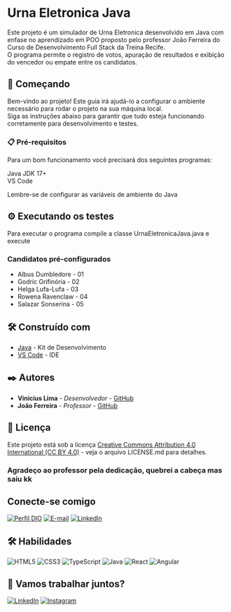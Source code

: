 # Urna Eletronica Java

Este projeto é um simulador de Urna Eletronica desenvolvido em Java com enfase no aprendizado em POO proposto pelo professor João Ferreira do Curso de Desenvolvimento Full Stack da Treina Recife. <br>
O programa permite o registro de votos, apuração de resultados e exibição do vencedor ou empate entre os candidatos.

## 🚀 Começando

Bem-vindo ao projeto! Este guia irá ajudá-lo a configurar o ambiente necessário para rodar o projeto na sua máquina local. <br>
Siga as instruções abaixo para garantir que tudo esteja funcionando corretamente para desenvolvimento e testes.

### 📋 Pré-requisitos

Para um bom funcionamento você precisará dos seguintes programas: <br>

Java JDK 17+ <br>
VS Code <br>

Lembre-se de configurar as variáveis de ambiente do Java

## ⚙️ Executando os testes

Para executar o programa compile a classe UrnaEletronicaJava.java e execute

### Candidatos pré-configurados

- Albus Dumbledore - 01
- Godric Grifinória - 02
- Helga Lufa-Lufa - 03
- Rowena Ravenclaw - 04
- Salazar Sonserina - 05

## 🛠️ Construído com

* [Java](https://www.oracle.com/java/technologies/javase-jdk11-downloads.html) - Kit de Desenvolvimento
* [VS Code](https://code.visualstudio.com/) - IDE

## ✒️ Autores

* **Vinicius Lima** - *Desenvolvedor* - [GitHub](https://github.com/vinimateuslima)
* **João Ferreira** - *Professor* - [GitHub](https://github.com/joaoferreirape)

## 📄 Licença

Este projeto está sob a licença [Creative Commons Attribution 4.0 International (CC BY 4.0)](https://creativecommons.org/licenses/by/4.0/) - veja o arquivo LICENSE.md para detalhes.

### Agradeço ao professor pela dedicação, quebrei a cabeça mas saiu kk

## Conecte-se comigo

[![Perfil DIO](https://img.shields.io/badge/-Meu%20Perfil%20na%20DIO-30A3DC?style=for-the-badge)](https://web.dio.me/users/viniciusmateus_dev?tab=skills)
[![E-mail](https://img.shields.io/badge/-Email-000?style=for-the-badge&logo=microsoft-outlook&logoColor=E94D5F)](mailto:viniciusmateus.dev@gmail.com)
[![LinkedIn](https://img.shields.io/badge/LinkedIn-000?style=for-the-badge&logo=linkedin&logoColor=0E76A8)](https://www.linkedin.com/in/vinicius-mateus-924807181/)

## 🛠 Habilidades

![HTML5](https://img.shields.io/badge/HTML5-000?style=for-the-badge&logo=html5)
![CSS3](https://img.shields.io/badge/CSS3-000?style=for-the-badge&logo=css3&logoColor=264CE4)
![TypeScript](https://img.shields.io/badge/TypeScript-000?style=for-the-badge&logo=typescript)
![Java](https://img.shields.io/badge/Java-000?style=for-the-badge&logo=java)
![React](https://img.shields.io/badge/React-000?style=for-the-badge&logo=react)
![Angular](https://img.shields.io/badge/Angular-000?style=for-the-badge&logo=angular&logoColor=C3002F)

## 🔗 Vamos trabalhar juntos?
[![LinkedIn](https://img.shields.io/badge/LinkedIn-000?style=for-the-badge&logo=linkedin&logoColor=0E76A8)](https://www.linkedin.com/in/vinicius-mateus-924807181/)
[![Instagram](https://img.shields.io/badge/Instagram-000?style=for-the-badge&logo=instagram)](https://www.instagram.com/viniciuslimadev/)

